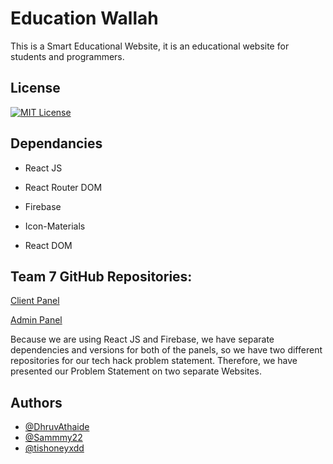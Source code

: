 
# Education Wallah

This is a Smart Educational Website, it is an educational website for students and programmers.


## License

[![MIT License](https://img.shields.io/badge/License-MIT-green.svg)](https://choosealicense.com/licenses/mit/)


## Dependancies

- React JS

- React Router DOM

- Firebase

- Icon-Materials

- React DOM


## Team 7 GitHub Repositories:

[Client Panel](https://github.com/Sammmy22/tech-hack-project)

[Admin Panel](https://github.com/DhruvAthaide/tech-hack-admin-panel)

Because we are using React JS and Firebase, we have separate dependencies and versions for both of the panels, so we have two different repositories for our tech hack problem statement. Therefore, we have presented our Problem Statement on two separate Websites.



## Authors

- [@DhruvAthaide](https://github.com/DhruvAthaide)
- [@Sammmy22](https://github.com/Sammmy22)
- [@tishoneyxdd](https://github.com/tishoneyxdd)
